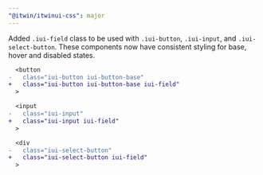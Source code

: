 ```yaml
---
"@itwin/itwinui-css": major
---
```


Added `.iui-field` class to be used with `.iui-button`, `.iui-input`, and `.iui-select-button`. These components now have consistent styling for base, hover and disabled states.

```diff
  <button
-   class="iui-button iui-button-base"
+   class="iui-button iui-button-base iui-field"
  >
```

```diff
  <input
-   class="iui-input"
+   class="iui-input iui-field"
  >
```

```diff
  <div
-   class="iui-select-button"
+   class="iui-select-button iui-field"
  >
```
